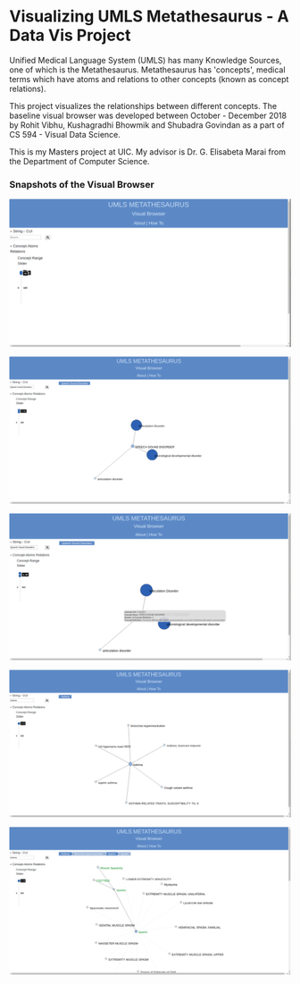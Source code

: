 # Visualizing UMLS Metathesaurus - A Data Vis Project


Unified Medical Language System (UMLS) has many Knowledge Sources, one of which is the Metathesaurus. 
Metathesaurus has 'concepts', medical terms which have atoms and relations to other concepts (known as concept relations). 

This project visualizes the relationships between different concepts. The baseline visual browser was developed between October - December 2018 by Rohit Vibhu, Kushagradhi Bhowmik and Shubadra Govindan as a part of CS 594 - Visual Data Science. 

This is my Masters project at UIC. My advisor is Dr. G. Elisabeta Marai from the Department of Computer Science. 

### Snapshots of the Visual Browser

![Landing Page](https://github.com/shubadra-g/visualizing-umls-knowledge-source/blob/master/visual-browser-pictures/visual-browser-landing-page.png)


![Example Search Term 1](https://github.com/shubadra-g/visualizing-umls-knowledge-source/blob/master/visual-browser-pictures/visual-browser-example-term-1.png)


![Details on Demand](https://github.com/shubadra-g/visualizing-umls-knowledge-source/blob/master/visual-browser-pictures/visual-browser-details-on-demand.png)


![Example Search Term 2](https://github.com/shubadra-g/visualizing-umls-knowledge-source/blob/master/visual-browser-pictures/visual-browser-example-term-2.png)


![Explore Related Concepts](https://github.com/shubadra-g/visualizing-umls-knowledge-source/blob/master/visual-browser-pictures/visual-browser-exploration-term-2.png)






